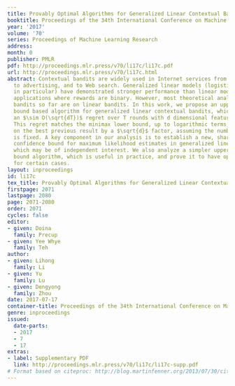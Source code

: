 ```yaml
---
title: Provably Optimal Algorithms for Generalized Linear Contextual Bandits
booktitle: Proceedings of the 34th International Conference on Machine Learning
year: '2017'
volume: '70'
series: Proceedings of Machine Learning Research
address: 
month: 0
publisher: PMLR
pdf: http://proceedings.mlr.press/v70/li17c/li17c.pdf
url: http://proceedings.mlr.press/v70/li17c.html
abstract: Contextual bandits are widely used in Internet services from news recommendation
  to advertising, and to Web search. Generalized linear models (logistical regression
  in particular) have demonstrated stronger performance than linear models in many
  applications where rewards are binary. However, most theoretical analyses on contextual
  bandits so far are on linear bandits. In this work, we propose an upper confidence
  bound based algorithm for generalized linear contextual bandits, which achieves
  an $\sim O(\sqrt{dT})$ regret over T rounds with d dimensional feature vectors.
  This regret matches the minimax lower bound, up to logarithmic terms, and improves
  on the best previous result by a $\sqrt{d}$ factor, assuming the number of arms
  is fixed. A key component in our analysis is to establish a new, sharp finite-sample
  confidence bound for maximum likelihood estimates in generalized linear models,
  which may be of independent interest. We also analyze a simpler upper confidence
  bound algorithm, which is useful in practice, and prove it to have optimal regret
  for certain cases.
layout: inproceedings
id: li17c
tex_title: Provably Optimal Algorithms for Generalized Linear Contextual Bandits
firstpage: 2071
lastpage: 2080
page: 2071-2080
order: 2071
cycles: false
editor:
- given: Doina
  family: Precup
- given: Yee Whye
  family: Teh
author:
- given: Lihong
  family: Li
- given: Yu
  family: Lu
- given: Dengyong
  family: Zhou
date: 2017-07-17
container-title: Proceedings of the 34th International Conference on Machine Learning
genre: inproceedings
issued:
  date-parts:
  - 2017
  - 7
  - 17
extras:
- label: Supplementary PDF
  link: http://proceedings.mlr.press/v70/li17c/li17c-supp.pdf
# Format based on citeproc: http://blog.martinfenner.org/2013/07/30/citeproc-yaml-for-bibliographies/
---
```

